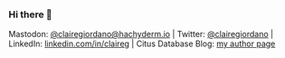 ### Hi there 👋

Mastodon: [@clairegiordano@hachyderm.io](https://hachyderm.io/@clairegiordano) | Twitter: [@clairegiordano](https://twitter.com/clairegiordano) | LinkedIn: [linkedin.com/in/claireg](https://www.linkedin.com/in/claireg/) | Citus Database Blog: [my author page](https://www.citusdata.com/blog/authors/claire-giordano/)
<!--
**clairegiordano/clairegiordano** is a ✨ _special_ ✨ repository because its `README.md` (this file) appears on your GitHub profile.

Here are some ideas to get you started:

- 🔭 I’m currently working on ...
- 🌱 I’m currently learning ...
- 👯 I’m looking to collaborate on ...
- 🤔 I’m looking for help with ...
- 💬 Ask me about ...
- 📫 How to reach me: ...
- 😄 Pronouns: ...
- ⚡ Fun fact: ...
-->
